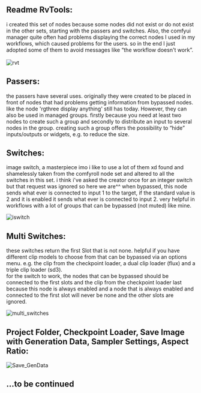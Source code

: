 <b><h2>Readme RvTools:</h2></b>

i created this set of nodes because some nodes did not exist or do not exist in the other sets, starting with the passers and switches. 
Also, the comfyui manager quite often had problems displaying the correct nodes I used in my workflows, which caused problems for the users. 
so in the end I just adopted some of them to avoid messages like “the workflow doesn't work”.<br><br>
![rvt](https://github.com/user-attachments/assets/072a48de-3c27-4dd9-9b7f-a9af11ede3e3)

<b><h2>Passers:</h2></b>
the passers have several uses. originally they were created to be placed in front of nodes that had problems getting information from bypassed nodes. 
like the node 'rgthree display anything' still has today. However, they can also be used in managed groups. 
firstly because you need at least two nodes to create such a group and secondly to distribute an input to several nodes in the group. 
creating such a group offers the possibility to “hide” inputs/outputs or widgets, e.g. to reduce the size.

<b><h2>Switches:</h2></b>
image switch, a masterpiece imo i like to use a lot of them xd found and shamelessly taken from the comfyroll node set and altered to all the switches in this set. 
i think i've asked the creator once for an integer switch but that request was ignored so here we are^^
when bypassed, this node sends what ever is connected to input 1 to the target, if the standard value is 2 and it is enabled it sends what ever is connected to input 2. 
very helpful in workflows with a lot of groups that can be bypassed (not muted) like mine.

![iswitch](https://github.com/user-attachments/assets/c87cac6b-5205-4423-8d32-933d31343f2f)

<b><h2>Multi Switches:</h2></b>
these switches return the first Slot that is not none. helpful if you have different clip models to choose from that can be bypassed via an options menu. 
e.g. the clip from the checkpoint loader, a dual clip loader (flux) and a triple clip loader (sd3). <br>
for the switch to work, the nodes that can be bypassed should be connected to the first slots and the clip from the checkpoint loader last because this node 
is always enabled and a node that is always enabled and connected to the first slot will never be none and the other slots are ignored.

![multi_switches](https://github.com/user-attachments/assets/bda901ca-287b-4fc0-879a-3778ef893387)

<b><h2>Project Folder, Checkpoint Loader, Save Image with Generation Data, Sampler Settings, Aspect Ratio:</h2></b>

![Save_GenData](https://github.com/user-attachments/assets/666dfd84-8501-46a7-9760-45115d73cf6b)


<b><h2>...to be continued</h2></b>
